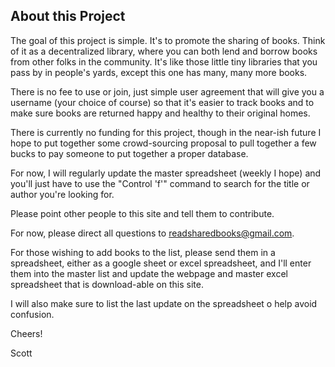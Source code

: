 ## About this Project 

The goal of this project is simple. It's to promote the sharing of books. Think of it as a decentralized library, where you can both lend and borrow books from other folks in the community. It's like those little tiny libraries that you pass by in people's yards, except this one has many, many more books.

There is no fee to use or join, just simple user agreement that will give you a username (your choice of course) so that it's easier to track books and to make sure books are returned happy and healthy to their original homes.

There is currently no funding for this project, though in the near-ish future I hope to put together some crowd-sourcing proposal to pull together a few bucks to pay someone to put together a proper database.

For now, I will regularly update the master spreadsheet (weekly I hope) and you'll just have to use the "Control 'f'" command to search for the title or author you're looking for.

Please point other people to this site and tell them to contribute.

For now, please direct all questions to readsharedbooks@gmail.com.

For those wishing to add books to the list, please send them in a spreadsheet, either as a google sheet or excel spreadsheet, and I'll enter them into the master list and update the webpage and master excel spreadsheet that is download-able on this site.

I will also make sure to list the last update on the spreadsheet o help avoid confusion.

Cheers!

Scott
